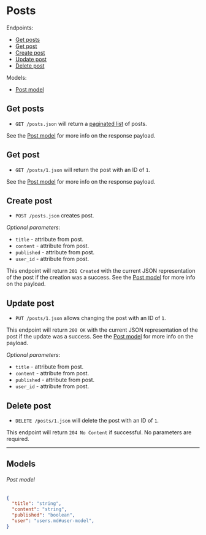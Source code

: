 # Posts

Endpoints:

- [Get posts](#get-posts)
- [Get post](#get-post)
- [Create post](#create-post)
- [Update post](#update-post)
- [Delete post](#delete-post)

Models:

- [Post model](#post-model)

## Get posts

- `GET /posts.json` will return a [paginated list](../README.md#pagination) of posts.

<!--
_Optional query parameters_:

* `attribute1` - when set to true, will only return resources that are completed.
* `attribute2` - when set to true, will only return resources that are completed.
-->

See the [Post model](#post-model) for more info on the response payload.

## Get post

- `GET /posts/1.json` will return the post with an ID of `1`.

See the [Post model](#post-model) for more info on the response payload.

## Create post

- `POST /posts.json` creates post.

<!--
**Required parameters**: `attribute1` and `attribute2`.
-->

_Optional parameters_:

* `title` - attribute from post.
* `content` - attribute from post.
* `published` - attribute from post.
* `user_id` - attribute from post.

This endpoint will return `201 Created` with the current JSON representation of the post if the creation was a success. See the [Post model](#post-model) for more info on the payload.

## Update post

- `PUT /posts/1.json` allows changing the post with an ID of `1`.

This endpoint will return `200 OK` with the current JSON representation of the post if the update was a success. See the [Post model](#post-model) for more info on the payload.

<!--
**Required parameters**: `attribute1` and `attribute2`.
-->

_Optional parameters_:

* `title` - attribute from post.
* `content` - attribute from post.
* `published` - attribute from post.
* `user_id` - attribute from post.

## Delete post

- `DELETE /posts/1.json` will delete the post with an ID of `1`.

This endpoint will return `204 No Content` if successful. No parameters are required.

---

## Models

###### Post model

```json
{
  "title": "string",
  "content": "string",
  "published": "boolean",
  "user": "users.md#user-model",
}
```
